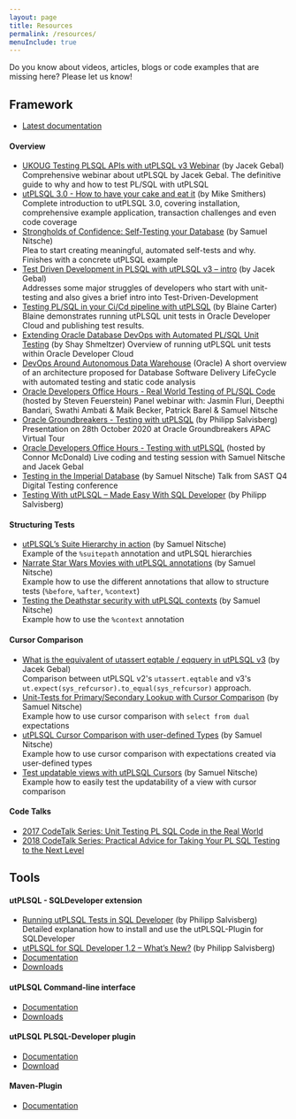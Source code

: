 ```yaml
---
layout: page
title: Resources
permalink: /resources/
menuInclude: true
---
```


Do you know about videos, articles, blogs or code examples that are missing here? Please let us know! 

## Framework

- <i class="fas fa-book"></i> [Latest documentation](/utPLSQL/latest/)

#### Overview

- <i class="fas fa-video"></i> [UKOUG Testing PLSQL APIs with utPLSQL v3 Webinar](https://www.youtube.com/watch?v=3IQXWdKkBP4) (by Jacek Gebal)  
  Comprehensive webinar about utPLSQL by Jacek Gebal. The definitive guide to why and how to test PL/SQL with utPLSQL
- <i class="fas fa-file-alt"></i> [utPLSQL 3.0 - How to have your cake and eat it](https://mikesmithers.wordpress.com/2018/04/25/utplsql-3-0-how-to-have-your-cake-and-eat-it/) (by Mike Smithers)  
  Complete introduction to utPLSQL 3.0, covering installation, comprehensive example application, transaction challenges and even code coverage
- <i class="fas fa-file-alt"></i> [Strongholds of Confidence: Self-Testing your Database](https://cleandatabase.wordpress.com/2017/10/26/strongholds-of-confidence-self-testing-your-database/) (by Samuel Nitsche)   
  Plea to start creating meaningful, automated self-tests and why. Finishes with a concrete utPLSQL example
- <i class="fas fa-file-alt"></i> [Test Driven Development in PLSQL with utPLSQL v3 – intro](http://www.oraclethoughts.com/uncategorized/test-driven-development-in-oracle-database-with-utplsql-v3-intro/) (by Jacek Gebal)  
  Addresses some major struggles of developers who start with unit-testing and also gives a brief intro into Test-Driven-Development
- <i class="fas fa-video"></i> [Testing PL/SQL in your Ci/Cd pipeline with utPLSQL](https://www.youtube.com/watch?v=rgbAG8RgR9U) (by Blaine Carter)
  Blaine demonstrates running utPLSQL unit tests in Oracle Developer Cloud and publishing test results. 
- <i class="fas fa-video"></i> [Extending Oracle Database DevOps with Automated PL/SQL Unit Testing](https://www.youtube.com/watch?v=zFtUmAe61mg) (by Shay Shmeltzer)
  Overview of running utPLSQL unit tests within Oracle Developer Cloud
- <i class="fas fa-video"></i> [DevOps Around Autonomous Data Warehouse](https://www.youtube.com/watch?v=AcWaYWAgOeQ) (Oracle)
  A short overview of an architecture proposed for Database Software Delivery LifeCycle with automated testing and static code analysis  
- <i class="fas fa-video"></i> [Oracle Developers Office Hours - Real World Testing of PL/SQL Code](https://www.youtube.com/watch?v=-GkzMV5lUaQ) (hosted by Steven Feuerstein)
  Panel webinar with: Jasmin Fluri, Deepthi Bandari, Swathi Ambati & Maik Becker, Patrick Barel & Samuel Nitsche
- <i class="fas fa-video"></i> [Oracle Groundbreakers - Testing with utPLSQL](https://www.youtube.com/watch?v=OxHMaOiPitI) (by Philipp Salvisberg)
  Presentation on 28th October 2020 at Oracle Groundbreakers APAC Virtual Tour
- <i class="fas fa-video"></i> [Oracle Developers Office Hours - Testing with utPLSQL](https://www.youtube.com/watch?v=5WGHplRgXzQ) (hosted by Connor McDonald)
  Live coding and testing session with Samuel Nitsche and Jacek Gebal 
- <i class="fas fa-video"></i> [Testing in the Imperial Database](https://www.youtube.com/watch?v=sDI8FwKzdok) (by Samuel Nitsche)
  Talk from SAST Q4 Digital Testing conference  
- <i class="fas fa-file-code"></i> [Testing With utPLSQL – Made Easy With SQL Developer](https://www.salvis.com/blog/2022/07/31/testing-with-utplsql-made-easy-with-sql-developer/) (by Philipp Salvisberg)
  
#### Structuring Tests

- <i class="fas fa-file-code"></i> [utPLSQL’s Suite Hierarchy in action](https://cleandatabase.wordpress.com/2018/12/16/100codeexamples-utplsqls-suite-hierarchy-in-action/) (by Samuel Nitsche)  
  Example of the `%suitepath` annotation and utPLSQL hierarchies
- <i class="fas fa-file-code"></i> [Narrate Star Wars Movies with utPLSQL annotations](https://cleandatabase.wordpress.com/2019/06/25/narrate-star-wars-movies-with-utplsql-annotations/) (by Samuel Nitsche)  
  Example how to use the different annotations that allow to structure tests (`%before`, `%after`, `%context`)
- <i class="fas fa-file-code"></i> [Testing the Deathstar security with utPLSQL contexts](https://cleandatabase.wordpress.com/2019/06/06/testing-the-deathstar-security-with-utplsql-contexts/) (by Samuel Nitsche)  
  Example how to use the `%context` annotation
     
#### Cursor Comparison

- <i class="fas fa-file-code"></i> [What is the equivalent of utassert eqtable / eqquery in utPLSQL v3](http://www.oraclethoughts.com/utplsql/what-is-the-equivalent-of-utassert-eqtable-utplsql-v2-v3/) (by Jacek Gebal)  
  Comparison between utPLSQL v2's `utassert.eqtable` and v3's `ut.expect(sys_refcursor).to_equal(sys_refcursor)` approach.
- <i class="fas fa-file-code"></i> [Unit-Tests for Primary/Secondary Lookup with Cursor Comparison](https://cleandatabase.wordpress.com/2018/12/06/100codeexamples-unit-tests-for-primary-secondary-lookup-with-cursor-comparison/) (by Samuel Nitsche)  
  Example how to use cursor comparison with `select from dual` expectations
- <i class="fas fa-file-code"></i> [utPLSQL Cursor Comparison with user-defined Types](https://cleandatabase.wordpress.com/2019/02/03/100codeexamples-utplsql-cursor-comparison-with-user-defined-types/) (by Samuel Nitsche)  
  Example how to use cursor comparison with expectations created via user-defined types 
- <i class="fas fa-file-code"></i> [Test updatable views with utPLSQL Cursors](https://cleandatabase.wordpress.com/2019/03/15/100codeexamples-test-updatable-views-with-utplsql-cursors/) (by Samuel Nitsche)  
  Example how to easily test the updatability of a view with cursor comparison

#### Code Talks

- <i class="fas fa-video"></i> [2017 CodeTalk Series: Unit Testing PL SQL Code in the Real World](https://www.youtube.com/watch?v=1qAZvS5rvyY)
- <i class="fas fa-video"></i> [2018 CodeTalk Series: Practical Advice for Taking Your PL SQL Testing to the Next Level](https://www.youtube.com/watch?v=CvZOwp9pn4o)


## Tools

#### utPLSQL - SQLDeveloper extension

- <i class="fas fa-file-alt"></i> [Running utPLSQL Tests in SQL Developer](https://www.salvis.com/blog/2019/07/06/running-utplsql-tests-in-sql-developer/) (by Philipp Salvisberg)  
  Detailed explanation how to install and use the utPLSQL-Plugin for SQLDeveloper
- <i class="fas fa-file-alt"></i> [utPLSQL for SQL Developer 1.2 – What’s New?](https://www.salvis.com/blog/2020/06/07/utplsql-for-sql-developer-1-2-whats-new/) (by Philipp Salvisberg)
- <i class="fas fa-file-alt"></i> [Documentation](https://github.com/utPLSQL/utPLSQL-SQLDeveloper)
- <i class="fab fa-github"></i> [Downloads](https://github.com/utPLSQL/utPLSQL-SQLDeveloper/releases)

#### utPLSQL Command-line interface

- <i class="fas fa-file-alt"></i> [Documentation](https://github.com/utPLSQL/utPLSQL-cli) 
- <i class="fab fa-github"></i> [Downloads](https://github.com/utPLSQL/utPLSQL-cli/releases) 

#### utPLSQL PLSQL-Developer plugin

- <i class="fas fa-file-alt"></i> [Documentation](https://github.com/utPLSQL/utPLSQL-PLSQL-Developer)
- <i class="fab fa-github"></i>[Download](https://github.com/utPLSQL/utPLSQL-PLSQL-Developer/releases)

#### Maven-Plugin

- <i class="fas fa-file-alt"></i> [Documentation](https://github.com/utPLSQL/utPLSQL-maven-plugin)


